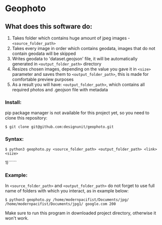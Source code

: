 # Geophoto

## What does this software do:
1) Takes folder which contains huge amount of jpeg images - ```<source_folder_path>```
2) Takes every image in order which contains geodata, images that do not contain geodata will be skipped
3) Writes geodata to 'dataset.geojson' file, it will be automatically generated in ```<output_folder_path>``` directory
4) Resizes chosen images, depending on the value you gave it in ```<size>``` parameter and saves them to ```<output_folder_path>```, this is made for comfortable preview purposes
5) As a result you will have: ```<output_folder_path>```, which contains all required photos and .geojson file with metadata

### Install:
pip package manager is not available for this project yet, so you need to clone this repository:
```
$ git clone git@github.com:designunit/geophoto.git
```
### Syntax:
```
$ python3 geophoto.py <source_folder_path> <output_folder_path> <link> <size>
```
1)``````
### Example:
In ```<source_folder_path>``` and ```<output_folder_path>``` do not forget to use full name of folders with which you interact, as in example below:
```
$ python3 geophoto.py /home/modernpacifist/Documents/jpg/ /home/modernpacifist/Documents/jpg1/ google.com 200
```
Make sure to run this program in downloaded project directory, otherwise it won't work.
